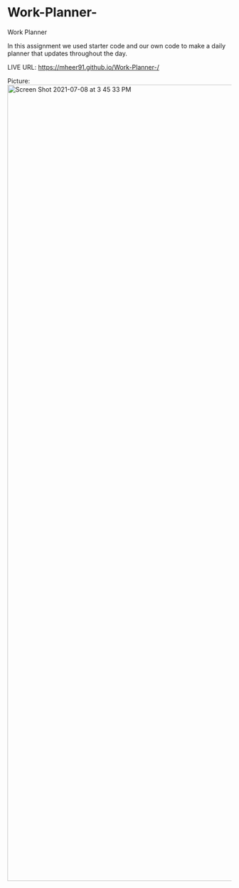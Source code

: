 # Work-Planner-
Work Planner

In this assignment we used starter code and our own code to make a daily planner that updates throughout the day. 

LIVE URL: https://mheer91.github.io/Work-Planner-/

Picture: <img width="1792" alt="Screen Shot 2021-07-08 at 3 45 33 PM" src="https://user-images.githubusercontent.com/80427770/124990704-54ad4800-e006-11eb-9915-c5cb44fa3e48.png">
